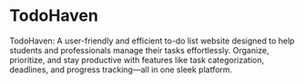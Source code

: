 # TodoHaven
 TodoHaven: A user-friendly and efficient to-do list website designed to help students and professionals manage their tasks effortlessly. Organize, prioritize, and stay productive with features like task categorization, deadlines, and progress tracking—all in one sleek platform.
